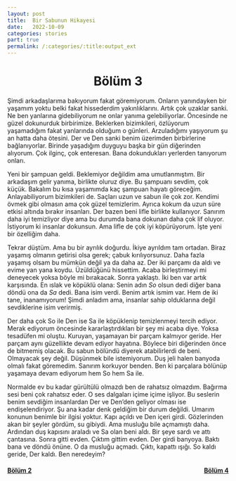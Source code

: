 ```yaml
---
layout: post
title:  Bir Sabunun Hikayesi
date:   2022-10-09
categories: stories
part: true
permalink: /:categories/:title:output_ext
---
```


<center>
<h1>Bölüm 3</h1>
</center>

Şimdi arkadaşlarıma bakıyorum fakat göremiyorum. Onların yanındayken bir yaşamım yoktu belki fakat hissederdim yakınlıklarını. Artık çok uzaklar sanki. Ne ben yanlarına gidebiliyorum ne onlar yanıma gelebiliyorlar. Öncesinde ne güzel dokunurduk birbirimize. Beklerken bizimkileri, özlüyorum yaşamadığım fakat yanlarında olduğum o günleri. Arzuladığımı yaşıyorum şu an hatta daha ötesini. Der ve Den sanki benim üzerimden birbirlerine bağlanıyorlar. Birinde yaşadığım duyguyu başka bir gün diğerinden alıyorum. Çok ilginç, çok enteresan. Bana dokundukları yerlerden tanıyorum onları.

Yeni bir şampuan geldi. Beklemiyor değildim ama umutlanmıştım. Bir arkadaşım gelir yanıma, birlikte oluruz diye. Bu şampuanı sevdim, çok küçük. Bakalım bu kısa yaşamımda kaç şampuan hayatı göreceğim. Anlayabiliyorum bizimkileri de. Saçları uzun ve  sabun ile çok zor. Kendimi övmek gibi olmasın ama çok güzel temizlerim. Ayrıca kokum da uzun süre etkisi altında bırakır insanları. Der bazen beni lifle birlikte kullanıyor. Sanırım daha iyi temizliyor diye ama bu durumda bana dokunan daha çok lif oluyor. İstiyorum ki insanlar dokunsun. Ama lifle de çok iyi köpürüyorum. İşte yeni bir özelliğim daha.

Tekrar düştüm. Ama bu bir ayrılık doğurdu. İkiye ayrıldım tam ortadan. Biraz yaşamış olmanın getirisi olsa gerek; çabuk kırılıyorsunuz. Daha fazla yaşamış olsam bu mümkün değil ya da daha az. Der iki parçamı da aldı ve evime yan yana koydu. Üzüldüğünü hissettim. Acaba birleştirmeyi mi deneyecek yoksa böyle mi  bırakacak. Sonra yaklaştı. İki ben var artık karşısında. En ıslak ve köpüklü olana: Senin adın *So* olsun dedi diğer bana döndü ona da *Sa* dedi. Bana isim verdi. Benim artık ismim var. Hem de iki tane, inanamıyorum! Şimdi anladım ama, insanlar sahip olduklarına değil sevdiklerine isim verirmiş.

Der daha çok So ile Den ise Sa ile köpüklenip temizlenmeyi tercih ediyor. Merak ediyorum öncesinde kararlaştırdıkları bir şey mi acaba diye. Yoksa tesadüfen mi oluştu. Kuruyan, yaşamayan bir parçam kalmıyor geride. Her parçam aynı güzellikte  devam ediyor hayatına. Böylece biri diğerinden önce de bitmemiş olacak. Bu sabun bölündü diyerek atabilirlerdi de beni. Olmayacak şey değil. Düşünmek bile istemiyorum. Duş jeli halen banyoda olmalı fakat göremedim. Sanırım korkuyor benden. Ben ki parçalara bölünüp yaşamaya devam ediyorum hem So hem Sa ile.

Normalde ev bu kadar gürültülü olmazdı ben de rahatsız olmazdım. Bağırma sesi beni çok rahatsız eder. O ses dalgaları içime içime işliyor. Bu seslerin benim sevdiğim insanlardan Der ve Den’den geliyor olması ise endişelendiriyor. Şu ana kadar denk geldiğim bir durum değildi. Umarım konunun benimle bir ilgisi yoktur. Kapı açıldı ve Den içeri girdi. Gözlerinden akan bir şeyler gördüm, su gibiydi. Ama musluğu bile açmamıştı daha. Ardından duş kapısını araladı ve Sa olan beni aldı. Bir şeye sardı ve attı çantasına. Sonra gitti evden. Çıktım gittim evden. Der girdi banyoya. Baktı bana ve döndü önüne. O da musluğu açmadı. Çıktı, kapattı ışığı. So kaldı geride, Der kaldı. Ben neredeyim?

<h4><a style="float: left;" href="/stories/bir-sabunun-hikayesi-2.html"/>Bölüm 2<a style="float: right;" href="/stories/bir-sabunun-hikayesi-4.html"/>Bölüm 4</h4>
